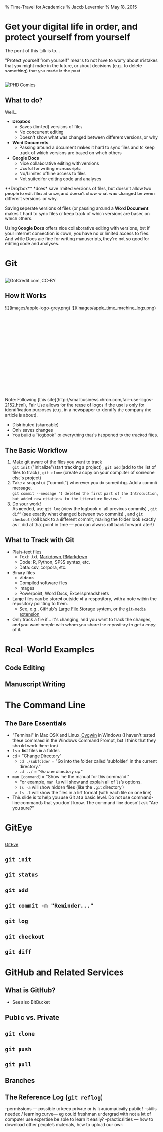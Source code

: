 % Time-Travel for Academics
% Jacob Levernier
% May 18, 2015

# Get your digital life in order, and protect yourself from yourself

<!--

This presentation is meant to be used with reveal.js (which you need to download and place in the same directory as these slides). The slides are generated with [Pandoc](http://pandoc.org/demo/example9/producing-slide-shows-with-pandoc.html):  

pandoc -t dzslides -i -s Slides.mkd -o Slides_Build.html --slide-level 2 --css reveal.js/css/theme/white.css

(-i is "incremental" mode for lists. --slide-level sets the header level that should trigger new slides)

(Note that per [here](https://github.com/jgm/pandoc-templates/pull/78), you may need to tempoararily change the css and js locations to not include ".min" in the name (or copy them and rename them with ".min").

-->

<div class="notes">
The point of this talk is to...

"Protect yourself from yourself" means to not have to worry about mistakes that you might make in the future, or about decisions (e.g., to delete something) that you made in the past.
</div>

##  

![[PHD Comics](http://www.phdcomics.com/comics/archive/phd101212s.gif)](images/phd_comics_version_control_101212s.gif)

## What to do?

Well...

* **Dropbox** 
	* <span class="fragment highlight-green">Saves (limited) versions of files</span>
	* <span class="fragment highlight-red">No concurrent editing</span>
	* <span class="fragment highlight-red">Doesn't show what was changed between different versions, or why</span>
* **Word Documents**
	* <span class="fragment highlight-red">Passing around a document makes it hard to sync files and to keep track of which versions are based on which others.</span>
* **Google Docs**
	* <span class="fragment highlight-green">Nice collaborative editing with versions</span>
	* <span class="fragment highlight-green">Useful for writing manuscripts</span>
	* <span class="fragment highlight-red">No/Limited offline access to files</span>
	* <span class="fragment highlight-red">Not suited for editing code and analyses</span>

<div class="notes">
**Dropbox** *does* save limited versions of files, but doesn't allow two people to edit files at once, and doesn't show what was changed between different versions, or why.

Saving seperate versions of files (or passing around a **Word Document** makes it hard to sync files or keep track of which versions are based on which others.

Using **Google Docs** offers nice collaborative editing with versions, but if your internet connection is down, you have no or limited access to files. And while Docs are fine for writing manuscripts, they're not so good for editing code and analyses.
</div>

# Git

##  

![[GotCredit.com, CC-BY](https://www.flickr.com/photos/jakerust/16836495381/)](images/insurance_keyboard.jpg)

## How it Works

<div style="height:300px;">![](images/apple-logo-grey.png) ![](images/apple_time_machine_logo.png)</div>

<div class="notes">
Note: Following [this site](http://smallbusiness.chron.com/fair-use-logos-2152.html), Fair Use allows for the reuse of logos if the use is only for identification purposes (e.g., in a newspaper to identify the company the article is about).
</div>

* Distributed (shareable)
* Only saves changes
* You build a "logbook" of everything that's happened to the tracked files.

## The Basic Workflow

1. Make git aware of the files you want to track  
	<span class="fragment">`git init` ("initialize"/start tracking a project)</span>
	<span class="fragment">, `git add` (add to the list of files to track)</span>
	<span class="fragment">, `git clone` (create a copy on your computer of someone else's project)</span>
1. Take a snapshot ("commit") whenever you do something. Add a commit message.  
	<span class="fragment">`git commit --message "I deleted the first part of the Introduction,`  
	`but added new citations to the Literature Review."`</span>
1. Do your work!  
	<span class="fragment">As needed, use `git log` (view the logbook of all previous commits)</span>
	<span class="fragment">, `git diff` (see exactly what changed between two commits)</span>
	<span class="fragment">, and `git checkout` (roll back to a different commit, making the folder look exactly as it did at that point in time — you can always roll back forward later!)</span>

## What to Track with Git

* <span class="fragment highlight-green">Plain-text files</span>
	* Text: .txt, [Markdown](https://daringfireball.net/projects/markdown/syntax), [RMarkdown](http://rmarkdown.rstudio.com/)
	* Code: R, Python, SPSS syntax, etc.
	* Data: csv, corpora, etc.
* <span class="fragment highlight-red">Binary files</span>
	* Videos
	* Compiled software files
	* Images
	* Powerpoint, Word Docs, Excel spreadsheets
* Large files can be stored outside of a respository, with a note within the repository pointing to them.
	* See, e.g., GitHub's [Large File Storage](https://github.com/blog/1986-announcing-git-large-file-storage-lfs) system, or the [`git-media` extension](https://github.com/alebedev/git-media)
* Only track a file if... <span class="fragment">it's changing, and you want to track the changes</span><span class="fragment">, and you want people with whom you share the repository to get a copy of it.</span>

# Real-World Examples

## Code Editing

## Manuscript Writing

# The Command Line

## The Bare Essentials

* "Terminal" in Mac OSX and Linux. [Cygwin](https://www.cygwin.com/) in Windows (I haven't tested these command in the Windows Command Prompt, but I think that they should work there too).
* `ls` = **l**i**s**t files in a folder.
* `cd` = "Change Directory"
	* `cd ./subfolder` = "Go into the folder called 'subfolder' in the current directory."
	* `cd ../` = "Go one directory up."
* `man [command]` = "Show me the manual for this command."
	* For example, `man ls` will show and explain all of `ls`'s options.
	* `ls -a` will show hidden files (like the `.git` directory!)
	* `ls -l` will show the files in a list format (with each file on one line)
* This slide is to help you use Git at a basic level. <span class="fragment highlight-red">Do not use command-line commands that you don't know.</span> The command line doesn't ask "Are you sure?"


# GitEye

## 

[GitEye](http://www.collab.net/downloads/giteye)


## `git init`

## `git status`

## `git add`

## `git commit -m "Reminder..."`

## `git log`

## `git checkout`

## `git diff`

# GitHub and Related Services

## What is GitHub?

* See also BitBucket

## Public vs. Private

## `git clone`

## `git push`

## `git pull`

## Branches

## The Reference Log (`git reflog`)



-permissions — possible to keep private or is it automatically public?
-skills needed / learning curve— eg could freshman undergrad with not a lot of computer use expertise be able to learn it easily?
-practicalities — how to download other people’s materials, how to upload our own

